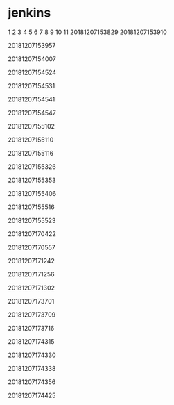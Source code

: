 # jenkins
1
2
3
4
5
6
7
8
9
10
11
20181207153829
20181207153910


20181207153957


20181207154007


20181207154524


20181207154531


20181207154541


20181207154547


20181207155102


20181207155110


20181207155116


20181207155326


20181207155353


20181207155406


20181207155516


20181207155523


20181207170422


20181207170557


20181207171242


20181207171256


20181207171302


20181207173701


20181207173709


20181207173716


20181207174315


20181207174330


20181207174338


20181207174356


20181207174425


